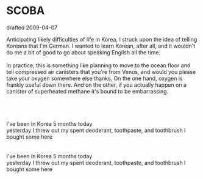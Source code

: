 # SCOBA

drafted 2009-04-07

<p>Anticipating likely difficulties of life in Korea, I struck upon the idea of telling Koreans that I'm German.  I wanted to learn Korean, after all, and it wouldn't do me a bit of good to go about speaking English all the time.<br><br>In practice, this is something like planning to move to the ocean floor and tell compressed air canisters that you're from Venus, and would you please take your oxygen somewhere else thanks.  On the one hand, oxygen is frankly useful down there.  And on the other, if you actually happen on a canister of superheated methane it's bound to be embarrassing.<br><br><br><br><br>I've been in Korea 5 months today<br>yesterday I threw out my spent deoderant, toothpaste, and toothbrush  I bought some here<br><br><br>I've been in Korea 5 months today<br>yesterday I threw out my spent deoderant, toothpaste, and toothbrush  I bought some here<br><br></p>
